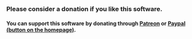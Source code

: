 ### Please consider a donation if you like this software.

#### You can support this software by donating through [Patreon](https://www.patreon.com/fsynth) or [Paypal (button on the homepage)](https://www.fsynth.com).